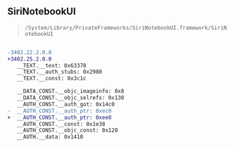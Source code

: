 ## SiriNotebookUI

> `/System/Library/PrivateFrameworks/SiriNotebookUI.framework/SiriNotebookUI`

```diff

-3402.22.2.0.0
+3402.25.2.0.0
   __TEXT.__text: 0x63378
   __TEXT.__auth_stubs: 0x2980
   __TEXT.__const: 0x3c1c

   __DATA_CONST.__objc_imageinfo: 0x8
   __DATA_CONST.__objc_selrefs: 0x138
   __AUTH_CONST.__auth_got: 0x14c0
-  __AUTH_CONST.__auth_ptr: 0xec0
+  __AUTH_CONST.__auth_ptr: 0xee8
   __AUTH_CONST.__const: 0x1e38
   __AUTH_CONST.__objc_const: 0x120
   __AUTH.__data: 0x1410

```
